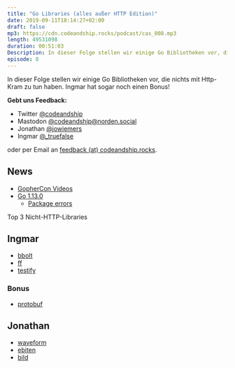 ```yaml
---
title: "Go Libraries (alles außer HTTP Edition)"
date: 2019-09-11T18:14:27+02:00
draft: false
mp3: https://cdn.codeandship.rocks/podcast/cas_008.mp3
length: 49531098
duration: 00:51:03
Description: In dieser Folge stellen wir einige Go Bibliotheken vor, die nichts mit Http-Kram zu tun haben. Ingmar hat sogar noch einen Bonus! 
episode: 8
---
```


In dieser Folge stellen wir einige Go Bibliotheken vor, die nichts mit Http-Kram zu tun haben. Ingmar hat sogar noch einen Bonus! 

**Gebt uns Feedback:**

- Twitter [@codeandship][1]
- Mastodon [@codeandship@norden.social][5]
- Jonathan [@jowiemers][2]
- Ingmar [@_truefalse][3]
 
oder per Email an [feedback (at) codeandship.rocks][4].

[1]: https://twitter.com/codeandship
[2]: https://twitter.com/jowiemers
[3]: https://twitter.com/_truefalse
[4]: mailto:feedback@codeandship.rocks
[5]: https://norden.social/users/codeandship

## News 
- [GopherCon Videos](https://www.youtube.com/channel/UCx9QVEApa5BKLw9r8cnOFEA/videos?sort=dd&view=0&flow=list)
- [Go 1.13.0](https://blog.golang.org/go1.13)
    - [Package errors](https://golang.org/pkg/errors/)

Top 3 Nicht-HTTP-Libraries

## Ingmar 
- [bbolt](github.com/etcd-io/bbolt)
- [ff](github.com/peterbourgon/ff)
- [testify](github.com/stretchr/testify)


### Bonus 
- [protobuf](github.com/golang/protobuf)



## Jonathan 
- [waveform](github.com/mdlayher/waveform)
- [ebiten](https://github.com/hajimehoshi/ebiten)
- [bild](github.com/anthonynsimon/bild)


